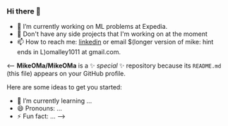 ### Hi there 👋
- 🔭 I’m currently working on ML problems at Expedia.
- 🤔 Don't have any side projects that I'm working on at the moment
- 📫 How to reach me: [linkedin](https://www.linkedin.com/in/momalle/) or email $(longer version of mike: hint ends in L)omalley1011 at gmail.com.


<-- 
**MikeOMa/MikeOMa** is a ✨ _special_ ✨ repository because its `README.md` (this file) appears on your GitHub profile.

Here are some ideas to get you started:
- 🌱 I’m currently learning ...
- 😄 Pronouns: ...
- ⚡ Fun fact: ...
-->
